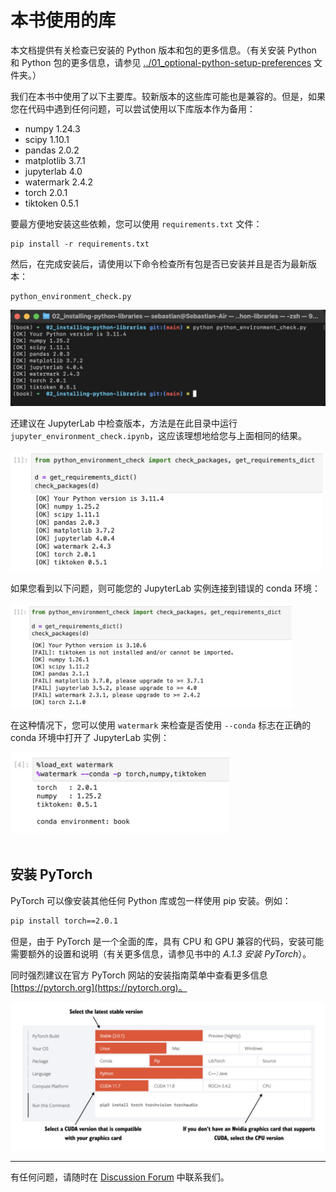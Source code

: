# 本书使用的库

本文档提供有关检查已安装的 Python 版本和包的更多信息。（有关安装 Python 和 Python 包的更多信息，请参见 [../01_optional-python-setup-preferences](../01_optional-python-setup-preferences) 文件夹。）

我们在本书中使用了以下主要库。较新版本的这些库可能也是兼容的。但是，如果您在代码中遇到任何问题，可以尝试使用以下库版本作为备用：

-  numpy  1.24.3
-  scipy 1.10.1
-  pandas  2.0.2
-  matplotlib  3.7.1
-  jupyterlab  4.0
-  watermark  2.4.2
-  torch  2.0.1
-  tiktoken  0.5.1

要最方便地安装这些依赖，您可以使用 `requirements.txt` 文件：

```
pip install -r requirements.txt
```

然后，在完成安装后，请使用以下命令检查所有包是否已安装并且是否为最新版本：

```
python_environment_check.py
```

<img src="figures/check_1.jpg" width="600px">

还建议在 JupyterLab 中检查版本，方法是在此目录中运行 `jupyter_environment_check.ipynb`，这应该理想地给您与上面相同的结果。

<img src="figures/check_2.jpg" width="500px">

如果您看到以下问题，则可能您的 JupyterLab 实例连接到错误的 conda 环境：

<img src="figures/jupyter-issues.jpg" width="450px">


在这种情况下，您可以使用 `watermark` 来检查是否使用 `--conda` 标志在正确的 conda 环境中打开了 JupyterLab 实例：

<img src="figures/watermark.jpg" width="350px">


<br>
<br>


## 安装 PyTorch

PyTorch 可以像安装其他任何 Python 库或包一样使用 pip 安装。例如：

```bash
pip install torch==2.0.1
```

但是，由于 PyTorch 是一个全面的库，具有 CPU 和 GPU 兼容的代码，安装可能需要额外的设置和说明（有关更多信息，请参见书中的 *A.1.3 安装 PyTorch*）。

同时强烈建议在官方 PyTorch 网站的安装指南菜单中查看更多信息 [https://pytorch.org](https://pytorch.org)。

<img src="figures/pytorch-installer.jpg" width="600px">



---




有任何问题，请随时在 [Discussion Forum](https://github.com/rasbt/LLMs-from-scratch/discussions) 中联系我们。